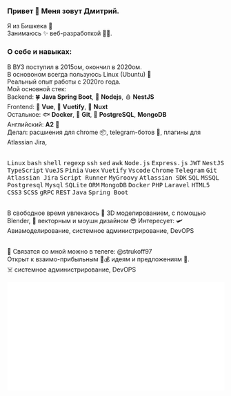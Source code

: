 ### Привет 👋 Меня зовут Дмитрий.
Я из Бишкека 🌆<br/>
Занимаюсь ✨ веб-разработкой 🚣🏻.<br/>

### О себе и навыках:
В ВУЗ поступил в 2015ом, окончил в 2020ом.<br/>
В основоном всегда пользуюсь Linux (Ubuntu) 🐧<br/>
Реальный опыт работы с 2020го года.<br/>
Мой основной стек:<br/>
Backend: 🍀 **Java Spring Boot**, 📗 **Nodejs**, 🩸 **NestJS**<br/>
Frontend:  🥝 **Vue**, 💠 **Vuetify**, 🐉 **Nuxt**<br/>
Остальное: 🐟 **Docker**, 🔶 **Git**, 🦫 **PostgreSQL**, **MongoDB**<br/>
Английский: **A2** 💪<br/>
Делал: расшиения для chrome 📦, telegram-ботов 🤖, плагины для Atlassian Jira, <br/>
<br/>

<p>
  <kbd>Linux</kbd> <kbd>bash</kbd> <kbd>shell</kbd> <kbd>regexp</kbd> <kbd>ssh</kbd> <kbd>sed</kbd> <kbd>awk</kbd>
  <kbd>Node.js</kbd> <kbd>Express.js</kbd> <kbd>JWT</kbd> <kbd>NestJS</kbd> <kbd>TypeScript</kbd>
  <kbd>VueJS</kbd> <kbd>Pinia</kbd> <kbd>Vuex</kbd> <kbd>Vuetify</kbd>
  <kbd>Vscode</kbd> <kbd>Chrome</kbd> <kbd>Telegram</kbd> <kbd>Git</kbd> <kbd>Atlassian Jira</kbd>
  <kbd>Script Runner</kbd> <kbd>MyGroovy</kbd> <kbd>Atlassian SDK</kbd>
  <kbd>SQL</kbd> <kbd>MSSQL</kbd> <kbd>Postgresql</kbd> <kbd>Mysql</kbd> <kbd>SQLite</kbd>
  <kbd>ORM</kbd> <kbd>MongoDB</kbd>
  <kbd>Docker</kbd>
  <kbd>PHP</kbd> <kbd>Laravel</kbd>
  <kbd>HTML5</kbd> <kbd>CSS3</kbd> <kbd>SCSS</kbd>
  <kbd>gRPC</kbd> <kbd>REST</kbd>
  <kbd>Java</kbd> <kbd>Spring Boot</kbd>
</p>


<br/>
В свободное время увлекаюсь 🧊 3D моделированием, с помощью Blender, 🔮 векторным и моушн дизайном 😎
Интересует: 🛩 Авиамоделирование, системное администрирование, DevOPS <br/>
<br/>

🧠
Связатся со мной можно в телеге: @strukoff97<br/>
Открыт к взаимо-прибыльным 💸💰 идеям и предложениям 🤝.<br/>
☠️
системное администрирование, DevOPS
 
![](./assets/skills.svg)
<!--
## То, что мне знакомо
image:
![](./assets/skills.svg)

## Интересные проекты
## Связь со мной
## ![Linux](https://img.shields.io/badge/-Linux-gray?style=for-the-badge)
-->

